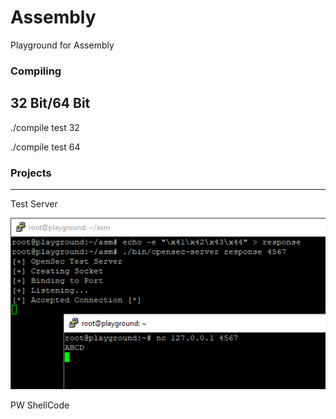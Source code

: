 # Assembly
Playground for Assembly

### Compiling

32 Bit/64 Bit
---
./compile test 32

./compile test 64


### Projects
---
Test Server

![alt text](https://github.com/CyberMinivan/asm/raw/master/opensec-server-dir/img/OpenSecServer.PNG "OpenSec Test Server")

PW ShellCode

